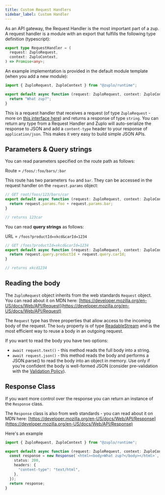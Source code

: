 ```yaml
---
title: Custom Request Handlers
sidebar_label: Custom Handler
---
```


As an API gateway, the Request Handler is the most important part of a zup. A
request handler is a module with an export that fulfills the following type
definition (typescript):

```ts
export type RequestHandler = (
  request: ZuploRequest,
  context: ZuploContext,
) => Promise<any>;
```

An example implementation is provided in the default module template (when you
add a new module):

```ts
import { ZuploRequest, ZuploContext } from "@zuplo/runtime";

export default async function (request: ZuploRequest, context: ZuploContext) {
  return "What zup?";
}
```

This is a request handler that receives a request (of type `ZuploRequest` - more
on [this interface here](../articles/zuplo-request.md)) and returns a response
of type `string`. You can return any type from a Request Handler and Zuplo will
auto-serialize the response to JSON and add a `content-type` header to your
response of `application/json`. This makes it very easy to build simple JSON
APIs.

## Parameters & Query strings

You can read parameters specified on the route path as follows:

Route = `/foos/:foo/bars/:bar`

This route has two parameters `foo` and `bar`. They can be accessed in the
request handler on the `request.params` object:

```ts
// GET root/foos/123/bars/car
export default async function (request: ZuploRequest, context: ZuploContext) {
  return request.params.foo + request.params.bar;
}

// returns 123car
```

You can read **query strings** as follows:

URL = `/foos?productId=xkcd&carId=1234`

```ts
// GET /foos?productId=xkcd&carId=1234
export default async function (request: ZuploRequest, context: ZuploContext) {
  return request.query.productId + request.query.carId;
}

// returns xkcd1234
```

## Reading the body

The `ZuploRequest` object inherits from the web standards `Request` object. You
can read about it on MDN here:
[https://developer.mozilla.org/en-US/docs/Web/API/Request](https://developer.mozilla.org/en-US/docs/Web/API/Request)

The `Request` type has three properties that allow access to the incoming body
of the request. The `body` property is of type
[ReadableStream](https://developer.mozilla.org/en-US/docs/Web/API/ReadableStream)
and is the most efficient way to reuse a body in an outgoing request.

If you want to read the body you have two options:

- `await request.text()` - this method reads the full body into a string.
- `await request.json()` - this method reads the body and performs a
  JSON.parse() to read the body into an object in memory. Use only if you’re
  confident the body is well-formed JSON (consider pre-validation with the
  [Validation Policy](../policies/request-validation-inbound.md)).

## Response Class

If you want more control over the response you can return an instance of the
`Response` class.

The `Response` class is also from web standards - you can read about it on MDN
here:
[https://developer.mozilla.org/en-US/docs/Web/API/Response](https://developer.mozilla.org/en-US/docs/Web/API/Response)

Here's an example

```ts
import { ZuploRequest, ZuploContext } from "@zuplo/runtime";

export default async function (request: ZuploRequest, context: ZuploContext) {
  const response = new Response(`<html><body>What zup?</body></html>`, {
    status: 200,
    headers: {
      "content-type": "text/html",
    },
  });
  return response;
}
```
